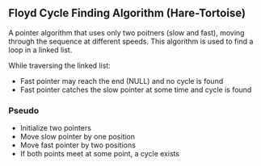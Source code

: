 ## Floyd Cycle Finding Algorithm (Hare-Tortoise)

A pointer algorithm that uses only two poitners (slow and fast), moving through the sequence at different speeds. This algorithm is used to find a loop in a linked list.

While traversing the linked list:

- Fast pointer may reach the end (NULL) and no cycle is found
- Fast pointer catches the slow pointer at some time and cycle is found

### Pseudo

- Initialize two pointers
- Move slow pointer by one position
- Move fast pointer by two positions
- If both points meet at some point, a cycle exists
